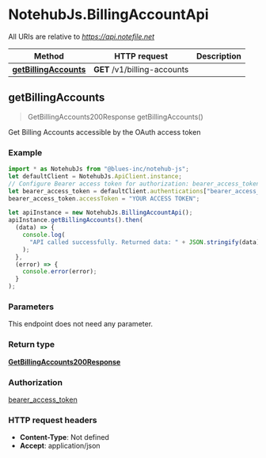# NotehubJs.BillingAccountApi

All URIs are relative to *https://api.notefile.net*

| Method                                                            | HTTP request                 | Description |
| ----------------------------------------------------------------- | ---------------------------- | ----------- |
| [**getBillingAccounts**](BillingAccountApi.md#getBillingAccounts) | **GET** /v1/billing-accounts |

## getBillingAccounts

> GetBillingAccounts200Response getBillingAccounts()

Get Billing Accounts accessible by the OAuth access token

### Example

```javascript
import * as NotehubJs from "@blues-inc/notehub-js";
let defaultClient = NotehubJs.ApiClient.instance;
// Configure Bearer access token for authorization: bearer_access_token
let bearer_access_token = defaultClient.authentications["bearer_access_token"];
bearer_access_token.accessToken = "YOUR ACCESS TOKEN";

let apiInstance = new NotehubJs.BillingAccountApi();
apiInstance.getBillingAccounts().then(
  (data) => {
    console.log(
      "API called successfully. Returned data: " + JSON.stringify(data)
    );
  },
  (error) => {
    console.error(error);
  }
);
```

### Parameters

This endpoint does not need any parameter.

### Return type

[**GetBillingAccounts200Response**](GetBillingAccounts200Response.md)

### Authorization

[bearer_access_token](../README.md#bearer_access_token)

### HTTP request headers

- **Content-Type**: Not defined
- **Accept**: application/json
